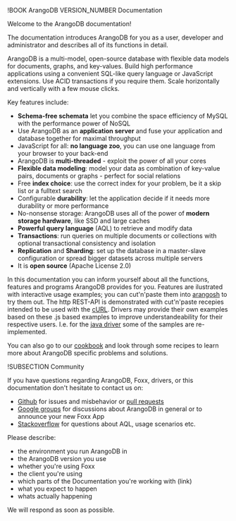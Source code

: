 !BOOK ArangoDB VERSION_NUMBER Documentation

Welcome to the ArangoDB documentation!

The documentation introduces ArangoDB for you as a user, developer and administrator and describes all of its functions in detail. 

ArangoDB is a multi-model, open-source database with flexible data models for documents, graphs, and key-values. Build high performance applications using a convenient SQL-like query language or JavaScript extensions. Use ACID transactions if you require them. Scale horizontally and vertically with a few mouse clicks.

Key features include:

* **Schema-free schemata** let you combine the space efficiency of MySQL with the performance power of NoSQL
* Use ArangoDB as an **application server** and fuse your application and database together for maximal throughput
* JavaScript for all: **no language zoo**, you can use one language from your browser to your back-end
* ArangoDB is **multi-threaded** - exploit the power of all your cores
* **Flexible data modeling**: model your data as combination of key-value pairs, documents or graphs - perfect for social relations
* Free **index choice**: use the correct index for your problem, be it a skip list or a fulltext search
* Configurable **durability**: let the application decide if it needs more durability or more performance
* No-nonsense storage: ArangoDB uses all of the power of **modern storage hardware**, like SSD and large caches
* **Powerful query language** (AQL) to retrieve and modify data 
* **Transactions**: run queries on multiple documents or collections with optional transactional consistency and isolation
* **Replication** and **Sharding**: set up the database in a master-slave configuration or spread bigger datasets across multiple servers
* It is **open source** (Apache License 2.0)

In this documentation you can inform yourself about all the functions, features and programs ArangoDB provides for you.
Features are ilustrated with interactive usage examples; you can cut'n'paste them into [arangosh](Arangosh/README.md) to try them out.
The http REST-API is demonstrated with cut'n'paste recepies intended to be used with the [cURL](http://curl.haxx.se).
Drivers may provide their own examples based on these .js based examples to improve understandeability for their respective users.
I.e. for the [java driver](https://github.com/arangodb/arangodb-java-driver#learn-more) some of the samples are re-implemented.

You can also go to our [cookbook](https://docs.arangodb.com/cookbook) and look through some recipes to learn more about ArangoDB specific problems and solutions.

!SUBSECTION Community

If you have questions regarding ArangoDB, Foxx, drivers, or this documentation don't hesitate to contact us on:

- [Github](https://github.com/arangodb/arangodb/issues) for issues and misbehavior or [pull requests](https://www.arangodb.com/community/)
- [Google groups](https://groups.google.com/forum/?hl=de#!forum/arangodb) for discussions about ArangoDB in general or to announce your new Foxx App
- [Stackoverflow](http://stackoverflow.com/questions/tagged/arangodb) for questions about AQL, usage scenarios etc.

Please describe:

- the environment you run ArangoDB in
- the ArangoDB version you use
- whether you're using Foxx
- the client you're using
- which parts of the Documentation you're working with (link)
- what you expect to happen
- whats actually happening

We will respond as soon as possible.


